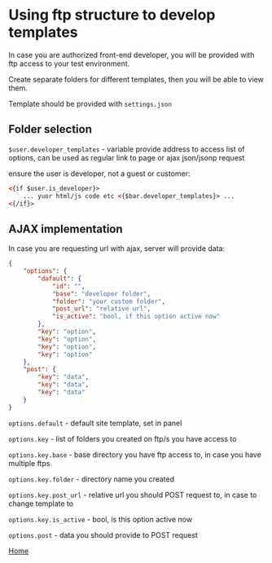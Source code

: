 
# Using ftp structure to develop templates

In case you are authorized front-end developer, you will be provided with ftp access to your test environment.

Create separate folders for different templates, then you will be able to view them.

Template should be provided with `settings.json`


## Folder selection

`$user.developer_templates` - variable provide address to access list of options, can be used as regular link to page or ajax json/jsonp request

ensure the user is developer, not a guest or customer:

```html
<{if $user.is_developer}>
    ... yuor html/js code etc <{$bar.developer_templates}> ...
<{/if}>
```

## AJAX implementation

In case you are requesting url with ajax, server will provide data:

```json
{
    "options": {
        "dafault": {
            "id": "",
            "base": "developer folder",
            "folder": "your custom folder",
            "post_url": "relative url",
            "is_active": "bool, if this option active now"
        },
        "key": "option",
        "key": "option",
        "key": "option",
        "key": "option"
    },
    "post": {
        "key": "data",
        "key": "data",
        "key": "data"
    }
}
```


`options.default` - default site template, set in panel

`options.key` - list of folders you created on ftp/s you have access to

`options.key.base` - base directory you have ftp access to, in case you have multiple ftps

`options.key.folder` - directory name you created

`options.key.post_url` - relative url you should POST request to, in case to change template to

`options.key.is_active` - bool, is this option active now

`options.post` - data you should provide to POST request


[Home](../index.md)
